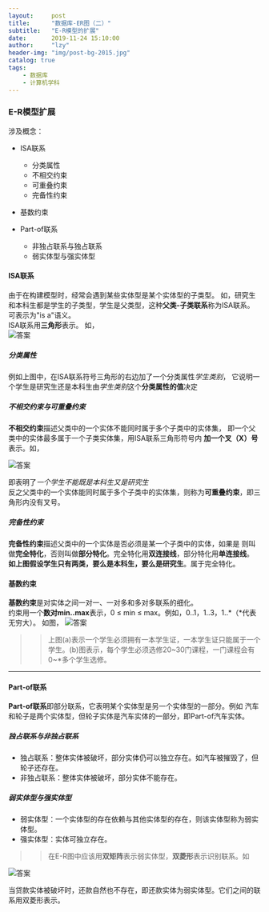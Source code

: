 ```yaml
---
layout:     post
title:      "数据库-ER图（二）"
subtitle:   "E-R模型的扩展"
date:       2019-11-24 15:10:00
author:     "lzy"
header-img: "img/post-bg-2015.jpg"
catalog: true
tags:
    - 数据库
    - 计算机学科
---
```


### E-R模型扩展
涉及概念：
+ ISA联系
    + 分类属性
    + 不相交约束
    + 可重叠约束
    + 完备性约束
    
+ 基数约束
  
+ Part-of联系
    + 非独占联系与独占联系
    + 弱实体型与强实体型
#### ISA联系
由于在构建模型时，经常会遇到某些实体型是某个实体型的子类型。
如，研究生和本科生都是学生的子类型，学生是父类型，这种**父类-子类联系**称为ISA联系。
可表示为"is a"语义。
<br>
ISA联系用**三角形**表示。
如，
<br>
![答案](https://lzy-lvjerry.github.io/img/blog/CS_DataBase/2019-11-24-DB_ER2.jpg)

##### 分类属性
例如上图中，在ISA联系符号三角形的右边加了一个分类属性*学生类别*，
它说明一个学生是研究生还是本科生由*学生类别*这个**分类属性的值**决定

##### 不相交约束与可重叠约束
**不相交约束**描述父类中的一个实体不能同时属于多个子类中的实体集，
即一个父类中的实体最多属于一个子类实体集，用ISA联系三角形符号内
**加一个叉（X）号**表示。如，

![答案](https://lzy-lvjerry.github.io/img/blog/CS_DataBase/2019-11-24-DB_ER3.jpg)

即表明了*一个学生不能既是本科生又是研究生*<br>
反之父类中的一个实体能同时属于多个子类中的实体集，则称为**可重叠约束**，即三角形内没有叉号。

##### 完备性约束
**完备性约束**描述父类中的一个实体是否必须是某一个子类中的实体，如果是
则叫做**完全特化**，否则叫做**部分特化**。完全特化用**双连接线**，部分特化用**单连接线**。<br>
**如上图假设学生只有两类，要么是本科生，要么是研究生**。属于完全特化。

#### 基数约束
**基数约束**是对实体之间一对一、一对多和多对多联系的细化。<br>
约束用一个**数对min..max**表示，0 ≤ min ≤ max。例如，0..1，1..3，1..\*（\*代表无穷大）。
如图，
![答案](https://lzy-lvjerry.github.io/img/blog/CS_DataBase/2019-11-24-DB_ER4.jpg)

>> 上图(a)表示一个学生必须拥有一本学生证，一本学生证只能属于一个学生。(b)图表示，每个学生必须选修20~30门课程，一门课程会有0~*多个学生选修。
---

#### Part-of联系
**Part-of联系**即部分联系，它表明某个实体型是另一个实体型的一部分。例如
汽车和轮子是两个实体型，但轮子实体是汽车实体的一部分，即Part-of汽车实体。

##### 独占联系与非独占联系
+ 独占联系：整体实体被破坏，部分实体仍可以独立存在。如汽车被摧毁了，但轮子还存在。
+ 非独占联系：整体实体被破坏，部分实体不能存在。

##### 弱实体型与强实体型
+ 弱实体型：一个实体型的存在依赖与其他实体型的存在，则该实体型称为弱实体型。
+ 强实体型：实体可独立存在。

>> 在E-R图中应该用**双矩阵**表示弱实体型，**双菱形**表示识别联系。如

![答案](https://lzy-lvjerry.github.io/img/blog/CS_DataBase/2019-11-24-DB_ER5.jpg)

当贷款实体被破坏时，还款自然也不存在，即还款实体为弱实体型。它们之间的联系用双菱形表示。
